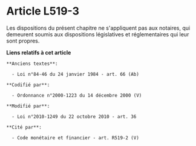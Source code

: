 # Article L519-3

Les dispositions du présent chapitre ne s'appliquent pas aux notaires, qui demeurent soumis aux dispositions législatives et
réglementaires qui leur sont propres.

**Liens relatifs à cet article**

	**Anciens textes**:

	  - Loi n°84-46 du 24 janvier 1984 - art. 66 (Ab)

	**Codifié par**:

	  - Ordonnance n°2000-1223 du 14 décembre 2000 (V)

	**Modifié par**:

	  - Loi n°2010-1249 du 22 octobre 2010 - art. 36

	**Cité par**:

	  - Code monétaire et financier - art. R519-2 (V)
